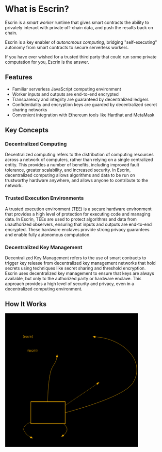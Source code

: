 # What is Escrin?

Escrin is a _smart worker_ runtime that gives smart contracts the ability to privately interact with private off-chain data, and push the results back on chain.

Escrin is a key enabler of _autonomous computing_, bridging "self-executing" autonomy from smart contracts to secure serverless workers.

If you have ever wished for a trusted third party that could run some private computation for you, Escrin is the answer.

## Features

* Familiar serverless JavaScript computing environment
* Worker inputs and outputs are end-to-end encrypted
* Transparency and integrity are guaranteed by decentralized ledgers
* Confidentiality and encryption keys are guarded by decentralized secret sharing networks
* Convenient integration with Ethereum tools like Hardhat and MetaMask

## Key Concepts

### Decentralized Computing

Decentralized computing refers to the distribution of computing resources across a network of computers, rather than relying on a single centralized entity.
This provides a number of benefits, including improved fault tolerance, greater scalability, and increased security.
In Escrin, decentralized computing allows algorithms and data to be run on trustworthy hardware anywhere, and allows anyone to contribute to the network.

### Trusted Execution Environments

A trusted execution environment (TEE) is a secure hardware environment that provides a high level of protection for executing code and managing data.
In Escrin, TEEs are used to protect algorithms and data from unauthorized observers, ensuring that inputs and outputs are end-to-end encrypted.
These hardware enclaves provide strong privacy guarantees and enable fully autonomous computation.

### Decentralized Key Management

Decentralized Key Management refers to the use of smart contracts to trigger key release from decentralized key management networks that hold secrets using techniques like secret sharing and threshold encryption.
Escrin uses decentralized key management to ensure that keys are always available, but only to the authorized party or hardware enclave.
This approach provides a high level of security and privacy, even in a decentralized computing environment.

## How It Works

<svg xmlns="http://www.w3.org/2000/svg" width="87%" style="margin:auto" viewBox="0 0 526.18 527.8"><g class="graph" transform="translate(4 523.8)"><path fill="var(--vp-c-bg)" stroke="transparent" d="M-4 4v-527.8h526.18V4H-4z"/><g class="cluster"><path fill="var(--vp-c-bg)" stroke="var(--vp-c-text-1)" d="M79.892-79.8v-127.8h173v127.8h-173z"/><text x="87.823" y="-191" fill="var(--vp-c-text-1)" font-family="Helvetica,sans-Serif" font-size="14">TEE-having Task Runner</text></g><g class="cluster"><path fill="var(--vp-c-bg)" stroke="#ea0" stroke-width="2" d="M97.892-87.8v-87h136v87h-136z"/><text x="146.449" y="-159.2" fill="var(--vp-c-text-1)" font-family="Helvetica,sans-Serif" font-size="14">Escrin</text><text x="138.892" y="-147" fill="var(--vp-c-text-1)" font-family="Helvetica,sans-Serif" font-size="12">(in a TEE)</text></g><g class="cluster"><path fill="var(--vp-c-bg)" stroke="var(--vp-c-text-1)" stroke-width="2" d="M42.892-349v-162.8h316V-349h-316z"/><text x="134.377" y="-495.2" fill="var(--vp-c-text-1)" font-family="Helvetica,sans-Serif" font-size="14">Decentralized Ledger</text></g><g class="node"><path fill="none" stroke="var(--vp-c-text-1)" d="M0-250.9v-36h93.784v36H0z"/><text x="8" y="-264.7" fill="var(--vp-c-text-1)" font-family="Helvetica,sans-Serif" font-size="14">Orchestrator</text></g><g class="node"><path fill="none" stroke="var(--vp-c-text-1)" d="M59.892-445v-30h283v30h-283z"/><text x="154.711" y="-455.4" fill="var(--vp-c-text-1)" font-family="Helvetica,sans-Serif" font-size="14">Agent Contract</text><path fill="none" stroke="var(--vp-c-text-1)" d="M59.892-417v-28h283v28h-283z"/><text x="66.481" y="-428.2" fill="#ea0" font-family="Helvetica,sans-Serif" font-size="12">(escrin)  </text><text x="113.14" y="-428.2" fill="var(--vp-c-text-1)" font-family="Courier,monospace" font-size="12">acceptTasks(tasks,report,proof)</text><path fill="none" stroke="var(--vp-c-text-1)" d="M59.892-389v-28h283v28h-283z"/><text x="158.199" y="-399.2" fill="var(--vp-c-text-1)" font-family="Courier,monospace" font-size="12">public state</text><path fill="none" stroke="var(--vp-c-text-1)" d="M59.892-361v-28h283v28h-283z"/><text x="84.478" y="-372.2" fill="#ea0" font-family="Helvetica,sans-Serif" font-size="12">(escrin)  </text><text x="131.137" y="-372.2" fill="var(--vp-c-text-1)" font-family="Courier,monospace" font-size="12">approveSecret(credentials)</text></g><g class="edge"><path fill="none" stroke="var(--vp-c-text-1)" stroke-dasharray="5,2" d="M41.303-286.985c-9.5-33.601-24.724-103.275 8.487-114.48"/><path fill="var(--vp-c-text-1)" stroke="var(--vp-c-text-1)" d="M49.48-404.957 59.892-403l-9.36 4.963-1.052-6.92z"/><text x="36.892" y="-326.4" fill="var(--vp-c-text-1)" font-family="Helvetica,sans-Serif" font-size="14">1. detect tasks</text><text x="52.073" y="-309.6" fill="var(--vp-c-text-1)" font-family="Helvetica,sans-Serif" font-size="14">&amp; policies</text></g><g class="node"><path fill="none" stroke="var(--vp-c-text-1)" d="M105.72-96.3v-36h120.343v36H105.721z"/><text x="113.721" y="-110.1" fill="var(--vp-c-text-1)" font-family="Helvetica,sans-Serif" font-size="14">Task</text><path fill="none" stroke="var(--vp-c-text-1)" d="M152.056-96.3v-36"/><text x="160.056" y="-110.1" fill="var(--vp-c-text-1)" font-family="Helvetica,sans-Serif" font-size="14">Task</text><path fill="none" stroke="var(--vp-c-text-1)" d="M198.391-96.3v-36"/><text x="206.391" y="-110.1" fill="var(--vp-c-text-1)" font-family="Helvetica,sans-Serif" font-size="14">...</text></g><g class="edge"><path fill="none" stroke="var(--vp-c-text-1)" d="M43.546-250.792c-1.127 10.724-1.014 24.298 4.09 35.192 6.187 13.202 15.015 25.337 25.098 36.269"/><path fill="var(--vp-c-text-1)" stroke="var(--vp-c-text-1)" d="m75.44-181.569 4.457 9.612-9.478-4.734 5.02-4.877z"/><text x="47.892" y="-219.8" fill="var(--vp-c-text-1)" font-family="Helvetica,sans-Serif" font-size="14">2. dispatch tasks</text></g><g class="edge"><path fill="none" stroke="#ea0" d="M201.262-350.913c-3.453 26.062-20.153 32.974-26.404 63.513-7.553 36.905-9.863 79.108-10.252 112.603"/><path fill="#ea0" stroke="#ea0" d="m197.775-351.238 4.117-9.762 2.87 10.199-6.987-.437z"/><text x="173.892" y="-264.7" fill="var(--vp-c-text-1)" font-family="Helvetica,sans-Serif" font-size="14">4. request secret  </text></g><g class="node"><path fill="none" stroke="var(--vp-c-text-1)" stroke-width="2" d="M296.265-250.9v-36H493.52v36H296.265z"/><text x="304.265" y="-264.7" fill="var(--vp-c-text-1)" font-family="Helvetica,sans-Serif" font-size="14">Secret Management Network</text></g><g class="edge"><path fill="none" stroke="var(--vp-c-text-1)" stroke-dasharray="5,2" d="M352.868-401.802c39.808 10.056 43.445 80.858 42.85 114.817"/><path fill="var(--vp-c-text-1)" stroke="var(--vp-c-text-1)" d="M352.403-398.333 342.892-403l10.346-2.283-.835 6.95z"/><text x="237.72" y="-307.225" fill="var(--vp-c-text-1)" font-family="Helvetica,sans-Serif" font-size="14">6. check secret approval</text></g><g class="node"><path fill="none" stroke="var(--vp-c-text-1)" d="M105.773-.5v-36H226.01v36H105.773z"/><text x="113.773" y="-14.3" fill="var(--vp-c-text-1)" font-family="Helvetica,sans-Serif" font-size="14">Storage Network</text></g><g class="edge"><path fill="none" stroke="#ea0" d="M233.888-131.384c89.933-24.218 240.433-70.96 269.004-119.016 53.088-89.295-46.2-175.07-149.95-180.343"/><path fill="#ea0" stroke="#ea0" d="M352.8-427.246 342.891-431l10.086-3.244-.179 6.998z"/><text x="233.888" y="-135.584" fill="var(--vp-c-text-1)" font-family="Helvetica,sans-Serif" font-size="14">                     8. submit results</text></g><g class="edge"><path fill="none" stroke="#ea0" stroke-dasharray="5,2" d="M97.892-94.969C76.958-85.362 62.118-72.096 73.735-55c5.73 8.433 13.745 14.918 22.68 19.905"/><path fill="#ea0" stroke="#ea0" d="m98.165-38.135 7.44 7.543-10.52-1.257 3.08-6.286z"/><text x="73.892" y="-59.2" fill="var(--vp-c-text-1)" font-family="Helvetica,sans-Serif" font-size="14">3. fetch program &amp; inputs  </text></g><g class="edge"><path fill="none" stroke="#ea0" d="M226.678-87.802C238.736-78.68 245.605-67.557 237.892-55c-2.816 4.584-6.406 8.615-10.476 12.154"/><path fill="#ea0" stroke="#ea0" d="m229.186-39.8-10.109 3.172 5.925-8.784 4.184 5.612z"/><text x="240.892" y="-59.2" fill="var(--vp-c-text-1)" font-family="Helvetica,sans-Serif" font-size="14">  7. store outputs</text></g><g class="edge"><path fill="none" stroke="#ea0" stroke-dasharray="5,2" d="m359.725-245.158-125.837 84.953"/><path fill="#ea0" stroke="#ea0" d="m357.928-248.168 10.247-2.695-6.33 8.496-3.917-5.801z"/><text x="338.892" y="-219.8" fill="var(--vp-c-text-1)" font-family="Helvetica,sans-Serif" font-size="14"> 5.  fetch secret</text></g></g></svg>
